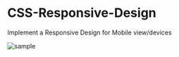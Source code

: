 # CSS-Responsive-Design
Implement a Responsive Design for Mobile view/devices

![sample](https://user-images.githubusercontent.com/111376852/205432816-69f6b76b-661d-4254-9e28-a93faafc561a.png)
